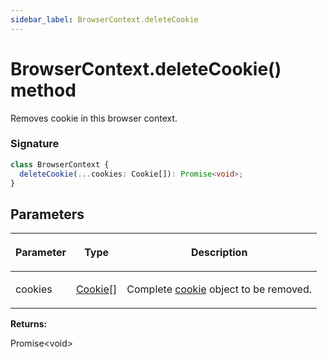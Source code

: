 ```yaml
---
sidebar_label: BrowserContext.deleteCookie
---
```


# BrowserContext.deleteCookie() method

Removes cookie in this browser context.

### Signature

```typescript
class BrowserContext {
  deleteCookie(...cookies: Cookie[]): Promise<void>;
}
```

## Parameters

<table><thead><tr><th>

Parameter

</th><th>

Type

</th><th>

Description

</th></tr></thead>
<tbody><tr><td>

cookies

</td><td>

[Cookie](./puppeteer.cookie.md)\[\]

</td><td>

Complete [cookie](./puppeteer.cookie.md) object to be removed.

</td></tr>
</tbody></table>

**Returns:**

Promise&lt;void&gt;
